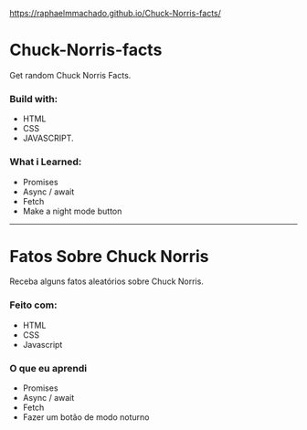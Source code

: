https://raphaelmmachado.github.io/Chuck-Norris-facts/

# Chuck-Norris-facts
Get random Chuck Norris Facts.

### Build with:
- HTML
- CSS
- JAVASCRIPT.

### What i Learned:
- Promises
- Async / await
- Fetch
- Make a night mode button
________________________

# Fatos Sobre Chuck Norris
Receba alguns fatos aleatórios sobre Chuck Norris.

### Feito com:
- HTML
- CSS
- Javascript

### O que eu aprendi
- Promises
- Async / await
- Fetch
- Fazer um botão de modo noturno
